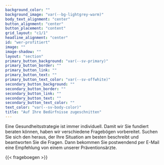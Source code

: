 ```yaml
---
background_color: ""
background_image: "var(--bg-lightgrey-warm)"
body_text_alignment: "center"
button_alignment: "center"
button_placement: "content"
grid_layout: "c1/1"
headline_alignment: "center"
id: "wer-profitiert"
image: ""
image-shadow: ""
layout: "section"
primary_button_background: "var(--sv-primary)"
primary_button_border: ""
primary_button_link: ""
primary_button_text: ""
primary_button_text_color: "var(--sv-offwhite)"
secondary_button_background: ""
secondary_button_border: ""
secondary_button_link: ""
secondary_button_text: ""
secondary_button_text_color: ""
text_color: "var(--sv-body-color)"
title: "Auf Ihre Bedürfnisse zugeschnitten"
---
```


Eine Gesundheitsstrategie ist immer individuell. Damit wir Sie fundiert beraten können, haben wir verschiedene Fragebögen vorbereitet. Suchen Sie sich den heraus, der Ihre Situation am besten beschreibt und beantworten Sie die Fragen. Dann bekommen Sie postwendend per E-Mail eine Empfehlung von einem unserer Präventionsärzte. 

{{< frageboegen >}}
